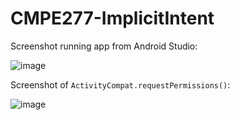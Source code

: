 # CMPE277-ImplicitIntent

Screenshot running app from Android Studio:

![image](https://user-images.githubusercontent.com/4393945/159625643-b2d98525-fa3a-4c16-a72e-cb327203dcec.png)

Screenshot of `ActivityCompat.requestPermissions()`:

![image](https://user-images.githubusercontent.com/4393945/159625793-b19877b6-29a1-415f-9a9a-e51bfcf70d5b.png)
